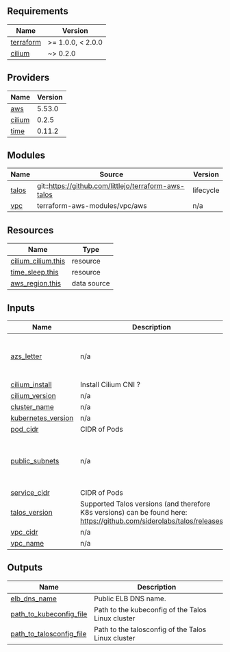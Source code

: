 ## Requirements

| Name | Version |
|------|---------|
| <a name="requirement_terraform"></a> [terraform](#requirement\_terraform) | >= 1.0.0, < 2.0.0 |
| <a name="requirement_cilium"></a> [cilium](#requirement\_cilium) | ~> 0.2.0 |

## Providers

| Name | Version |
|------|---------|
| <a name="provider_aws"></a> [aws](#provider\_aws) | 5.53.0 |
| <a name="provider_cilium"></a> [cilium](#provider\_cilium) | 0.2.5 |
| <a name="provider_time"></a> [time](#provider\_time) | 0.11.2 |

## Modules

| Name | Source | Version |
|------|--------|---------|
| <a name="module_talos"></a> [talos](#module\_talos) | git::https://github.com/littlejo/terraform-aws-talos | lifecycle |
| <a name="module_vpc"></a> [vpc](#module\_vpc) | terraform-aws-modules/vpc/aws | n/a |

## Resources

| Name | Type |
|------|------|
| [cilium_cilium.this](https://registry.terraform.io/providers/littlejo/cilium/latest/docs/resources/cilium) | resource |
| [time_sleep.this](https://registry.terraform.io/providers/hashicorp/time/latest/docs/resources/sleep) | resource |
| [aws_region.this](https://registry.terraform.io/providers/hashicorp/aws/latest/docs/data-sources/region) | data source |

## Inputs

| Name | Description | Type | Default | Required |
|------|-------------|------|---------|:--------:|
| <a name="input_azs_letter"></a> [azs\_letter](#input\_azs\_letter) | n/a | `list(string)` | <pre>[<br>  "a",<br>  "b",<br>  "c"<br>]</pre> | no |
| <a name="input_cilium_install"></a> [cilium\_install](#input\_cilium\_install) | Install Cilium CNI ? | `bool` | `true` | no |
| <a name="input_cilium_version"></a> [cilium\_version](#input\_cilium\_version) | n/a | `string` | `"1.15.5"` | no |
| <a name="input_cluster_name"></a> [cluster\_name](#input\_cluster\_name) | n/a | `string` | `"talos-cilium"` | no |
| <a name="input_kubernetes_version"></a> [kubernetes\_version](#input\_kubernetes\_version) | n/a | `string` | `"1.29.3"` | no |
| <a name="input_pod_cidr"></a> [pod\_cidr](#input\_pod\_cidr) | CIDR of Pods | `string` | `"100.64.0.0/14"` | no |
| <a name="input_public_subnets"></a> [public\_subnets](#input\_public\_subnets) | n/a | `list(string)` | <pre>[<br>  "10.0.101.0/24",<br>  "10.0.102.0/24",<br>  "10.0.103.0/24"<br>]</pre> | no |
| <a name="input_service_cidr"></a> [service\_cidr](#input\_service\_cidr) | CIDR of Pods | `string` | `"100.68.0.0/16"` | no |
| <a name="input_talos_version"></a> [talos\_version](#input\_talos\_version) | Supported Talos versions (and therefore K8s versions) can be found here: https://github.com/siderolabs/talos/releases | `string` | `"v1.7.4"` | no |
| <a name="input_vpc_cidr"></a> [vpc\_cidr](#input\_vpc\_cidr) | n/a | `string` | `"10.0.0.0/16"` | no |
| <a name="input_vpc_name"></a> [vpc\_name](#input\_vpc\_name) | n/a | `string` | `"vpc-talos"` | no |

## Outputs

| Name | Description |
|------|-------------|
| <a name="output_elb_dns_name"></a> [elb\_dns\_name](#output\_elb\_dns\_name) | Public ELB DNS name. |
| <a name="output_path_to_kubeconfig_file"></a> [path\_to\_kubeconfig\_file](#output\_path\_to\_kubeconfig\_file) | Path to the kubeconfig of the Talos Linux cluster |
| <a name="output_path_to_talosconfig_file"></a> [path\_to\_talosconfig\_file](#output\_path\_to\_talosconfig\_file) | Path to the talosconfig of the Talos Linux cluster |
